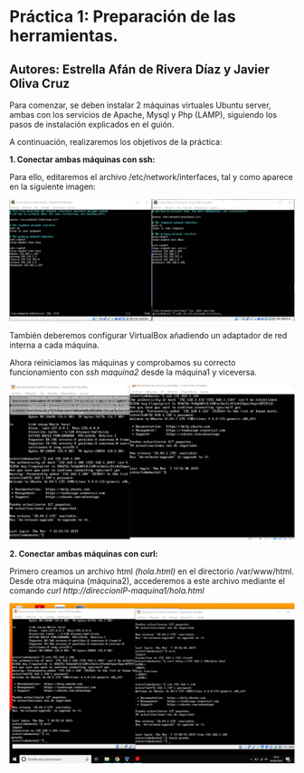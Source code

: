 # Práctica 1: Preparación de las herramientas.
## Autores: Estrella Afán de Rivera Díaz y Javier Oliva Cruz

Para comenzar, se deben instalar 2 máquinas virtuales Ubuntu server, ambas con los servicios de Apache, Mysql y Php (LAMP), siguiendo los pasos de instalación explicados en el guión.

A continuación, realizaremos los objetivos de la práctica:

**1. Conectar ambas máquinas con ssh:**

Para ello, editaremos el archivo /etc/network/interfaces, tal y como aparece en la siguiente imagen:

![img](https://github.com/estrella415/SWAP/blob/master/Practica1/imagen1.jpg)

También deberemos configurar VirtualBox añadiendo un adaptador de red interna a cada máquina.

Ahora reiniciamos las máquinas y comprobamos su correcto funcionamiento con *ssh maquina2* desde la máquina1 y viceversa. 

![img](https://github.com/estrella415/SWAP/blob/master/Practica1/imagen2.png)

**2. Conectar ambas máquinas con curl:**

Primero creamos un archivo html *(hola.html)* en el directorio /var/www/html. Desde otra máquina (máquina2), accederemos a este archivo mediante el comando *curl http://direccionIP-maquina1/hola.html*

![img](https://github.com/estrella415/SWAP/blob/master/Practica1/imagen3.png)
